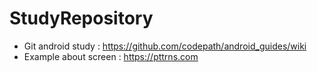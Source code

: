 # StudyRepository
* Git android study : https://github.com/codepath/android_guides/wiki
* Example about screen : https://pttrns.com
